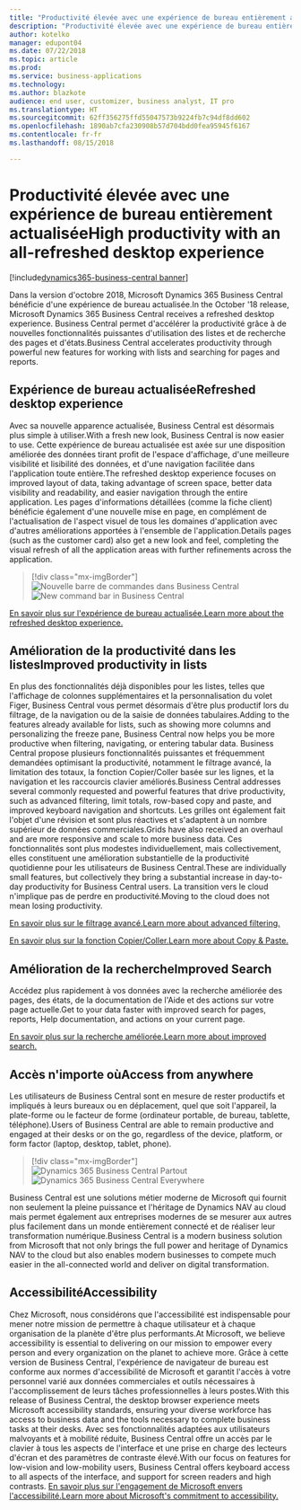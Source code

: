 ```yaml
---
title: "Productivité élevée avec une expérience de bureau entièrement actualisée"
description: "Productivité élevée avec une expérience de bureau entièrement actualisée."
author: kotelko
manager: edupont04
ms.date: 07/22/2018
ms.topic: article
ms.prod: 
ms.service: business-applications
ms.technology: 
ms.author: blazkote
audience: end user, customizer, business analyst, IT pro
ms.translationtype: HT
ms.sourcegitcommit: 62ff356275ffd55047573b9224fb7c94df8dd602
ms.openlocfilehash: 1890ab7cfa230908b57d704bdd0fea95945f6167
ms.contentlocale: fr-fr
ms.lasthandoff: 08/15/2018

---
```


# <a name="high-productivity-with-an-all-refreshed-desktop-experience"></a><span data-ttu-id="e8214-103">Productivité élevée avec une expérience de bureau entièrement actualisée</span><span class="sxs-lookup"><span data-stu-id="e8214-103">High productivity with an all-refreshed desktop experience</span></span>

[!include[dynamics365-business-central banner](../includes/dynamics365-business-central.md)]



<span data-ttu-id="e8214-104">Dans la version d'octobre 2018, Microsoft Dynamics 365 Business Central bénéficie d'une expérience de bureau actualisée.</span><span class="sxs-lookup"><span data-stu-id="e8214-104">In the October '18 release, Microsoft Dynamics 365 Business Central receives a refreshed desktop experience.</span></span> <span data-ttu-id="e8214-105">Business Central permet d'accélérer la productivité grâce à de nouvelles fonctionnalités puissantes d'utilisation des listes et de recherche des pages et d'états.</span><span class="sxs-lookup"><span data-stu-id="e8214-105">Business Central accelerates productivity through powerful new features for working with lists and searching for pages and reports.</span></span>

## <a name="refreshed-desktop-experience"></a><span data-ttu-id="e8214-106">Expérience de bureau actualisée</span><span class="sxs-lookup"><span data-stu-id="e8214-106">Refreshed desktop experience</span></span>
<span data-ttu-id="e8214-107">Avec sa nouvelle apparence actualisée, Business Central est désormais plus simple à utiliser.</span><span class="sxs-lookup"><span data-stu-id="e8214-107">With a fresh new look, Business Central is now easier to use.</span></span> <span data-ttu-id="e8214-108">Cette expérience de bureau actualisée est axée sur une disposition améliorée des données tirant profit de l'espace d'affichage, d'une meilleure visibilité et lisibilité des données, et d'une navigation facilitée dans l'application toute entière.</span><span class="sxs-lookup"><span data-stu-id="e8214-108">The refreshed desktop experience focuses on improved layout of data, taking advantage of screen space, better data visibility and readability, and easier navigation through the entire application.</span></span> <span data-ttu-id="e8214-109">Les pages d'informations détaillées (comme la fiche client) bénéficie également d'une nouvelle mise en page, en complément de l'actualisation de l'aspect visuel de tous les domaines d'application avec d'autres améliorations apportées à l'ensemble de l'application.</span><span class="sxs-lookup"><span data-stu-id="e8214-109">Details pages (such as the customer card) also get a new look and feel, completing the visual refresh of all the application areas with further refinements across the application.</span></span>

> [!div class="mx-imgBorder"]
> <span data-ttu-id="e8214-110">![Nouvelle barre de commandes dans Business Central](media/commanding.png "Nouvelle barre de commandes dans Business Central")</span><span class="sxs-lookup"><span data-stu-id="e8214-110">![New command bar in Business Central](media/commanding.png "New command bar in Business Central")</span></span>

[<span data-ttu-id="e8214-111">En savoir plus sur l'expérience de bureau actualisée.</span><span class="sxs-lookup"><span data-stu-id="e8214-111">Learn more about the refreshed desktop experience.</span></span>](refreshed-ux.md)

## <a name="improved-productivity-in-lists"></a><span data-ttu-id="e8214-112">Amélioration de la productivité dans les listes</span><span class="sxs-lookup"><span data-stu-id="e8214-112">Improved productivity in lists</span></span>
<span data-ttu-id="e8214-113">En plus des fonctionnalités déjà disponibles pour les listes, telles que l'affichage de colonnes supplémentaires et la personnalisation du volet Figer, Business Central vous permet désormais d'être plus productif lors du filtrage, de la navigation ou de la saisie de données tabulaires.</span><span class="sxs-lookup"><span data-stu-id="e8214-113">Adding to the features already available for lists, such as showing more columns and personalizing the freeze pane, Business Central now helps you be more productive when filtering, navigating, or entering tabular data.</span></span> <span data-ttu-id="e8214-114">Business Central propose plusieurs fonctionnalités puissantes et fréquemment demandées optimisant la productivité, notamment le filtrage avancé, la limitation des totaux, la fonction Copier/Coller basée sur les lignes, et la navigation et les raccourcis clavier améliorés.</span><span class="sxs-lookup"><span data-stu-id="e8214-114">Business Central addresses several commonly requested and powerful features that drive productivity, such as advanced filtering, limit totals, row-based copy and paste, and improved keyboard navigation and shortcuts.</span></span> <span data-ttu-id="e8214-115">Les grilles ont également fait l'objet d'une révision et sont plus réactives et s'adaptent à un nombre supérieur de données commerciales.</span><span class="sxs-lookup"><span data-stu-id="e8214-115">Grids have also received an overhaul and are more responsive and scale to more business data.</span></span> <span data-ttu-id="e8214-116">Ces fonctionnalités sont plus modestes individuellement, mais collectivement, elles constituent une amélioration substantielle de la productivité quotidienne pour les utilisateurs de Business Central.</span><span class="sxs-lookup"><span data-stu-id="e8214-116">These are individually small features, but collectively they bring a substantial increase in day-to-day productivity for Business Central users.</span></span> <span data-ttu-id="e8214-117">La transition vers le cloud n'implique pas de perdre en productivité.</span><span class="sxs-lookup"><span data-stu-id="e8214-117">Moving to the cloud does not mean losing productivity.</span></span>

[<span data-ttu-id="e8214-118">En savoir plus sur le filtrage avancé.</span><span class="sxs-lookup"><span data-stu-id="e8214-118">Learn more about advanced filtering.</span></span>](advanced-filtering.md)

[<span data-ttu-id="e8214-119">En savoir plus sur la fonction Copier/Coller.</span><span class="sxs-lookup"><span data-stu-id="e8214-119">Learn more about Copy & Paste.</span></span>](grid-and-copy-paste.md)

## <a name="improved-search"></a><span data-ttu-id="e8214-120">Amélioration de la recherche</span><span class="sxs-lookup"><span data-stu-id="e8214-120">Improved Search</span></span>
<span data-ttu-id="e8214-121">Accédez plus rapidement à vos données avec la recherche améliorée des pages, des états, de la documentation de l'Aide et des actions sur votre page actuelle.</span><span class="sxs-lookup"><span data-stu-id="e8214-121">Get to your data faster with improved search for pages, reports, Help documentation, and actions on your current page.</span></span>

[<span data-ttu-id="e8214-122">En savoir plus sur la recherche améliorée.</span><span class="sxs-lookup"><span data-stu-id="e8214-122">Learn more about improved search.</span></span>](improvements-to-search.md)

## <a name="access-from-anywhere"></a><span data-ttu-id="e8214-123">Accès n'importe où</span><span class="sxs-lookup"><span data-stu-id="e8214-123">Access from anywhere</span></span>
<span data-ttu-id="e8214-124">Les utilisateurs de Business Central sont en mesure de rester productifs et impliqués à leurs bureaux ou en déplacement, quel que soit l'appareil, la plate-forme ou le facteur de forme (ordinateur portable, de bureau, tablette, téléphone).</span><span class="sxs-lookup"><span data-stu-id="e8214-124">Users of Business Central are able to remain productive and engaged at their desks or on the go, regardless of the device, platform, or form factor (laptop, desktop, tablet, phone).</span></span>

> [!div class="mx-imgBorder"]
> <span data-ttu-id="e8214-125">![Dynamics 365 Business Central Partout](media/bc-apps2.png "Les utilisateurs de Business Central peuvent rester productifs qu'ils utilisent un ordinateur de bureau, un téléphone ou une tablette")</span><span class="sxs-lookup"><span data-stu-id="e8214-125">![Dynamics 365 Business Central Everywhere](media/bc-apps2.png "Business Central users can remain productive whether on a desktop, phone, or tablet")</span></span>

<span data-ttu-id="e8214-126">Business Central est une solutions métier moderne de Microsoft qui fournit non seulement la pleine puissance et l'héritage de Dynamics NAV au cloud mais permet également aux entreprises modernes de se mesurer aux autres plus facilement dans un monde entièrement connecté et de réaliser leur transformation numérique.</span><span class="sxs-lookup"><span data-stu-id="e8214-126">Business Central is a modern business solution from Microsoft that not only brings the full power and heritage of Dynamics NAV to the cloud but also enables modern businesses to compete much easier in the all-connected world and deliver on digital transformation.</span></span>

## <a name="accessibility"></a><span data-ttu-id="e8214-127">Accessibilité</span><span class="sxs-lookup"><span data-stu-id="e8214-127">Accessibility</span></span>
<span data-ttu-id="e8214-128">Chez Microsoft, nous considérons que l'accessibilité est indispensable pour mener notre mission de permettre à chaque utilisateur et à chaque organisation de la planète d'être plus performants.</span><span class="sxs-lookup"><span data-stu-id="e8214-128">At Microsoft, we believe accessibility is essential to delivering on our mission to empower every person and every organization on the planet to achieve more.</span></span> <span data-ttu-id="e8214-129">Grâce à cette version de Business Central, l'expérience de navigateur de bureau est conforme aux normes d'accessibilité de Microsoft et garantit l'accès à votre personnel varié aux données commerciales et outils nécessaires à l'accomplissement de leurs tâches professionnelles à leurs postes.</span><span class="sxs-lookup"><span data-stu-id="e8214-129">With this release of Business Central, the desktop browser experience meets Microsoft accessibility standards, ensuring your diverse workforce has access to business data and the tools necessary to complete business tasks at their desks.</span></span>
<span data-ttu-id="e8214-130">Avec ses fonctionnalités adaptées aux utilisateurs malvoyants et à mobilité réduite, Business Central offre un accès par le clavier à tous les aspects de l'interface et une prise en charge des lecteurs d'écran et des paramètres de contraste élevé.</span><span class="sxs-lookup"><span data-stu-id="e8214-130">With our focus on features for low-vision and low-mobility users, Business Central offers keyboard access to all aspects of the interface, and support for screen readers and high contrasts.</span></span>
[<span data-ttu-id="e8214-131">En savoir plus sur l'engagement de Microsoft envers l'accessibilité.</span><span class="sxs-lookup"><span data-stu-id="e8214-131">Learn more about Microsoft's commitment to accessibility.</span></span>](https://aka.ms/microsoftaccessibility)

